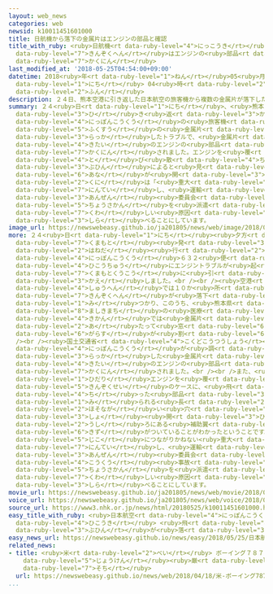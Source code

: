 ```yaml
---
layout: web_news
categories: web
newsid: k10011451601000
title: 日航機から落下の金属片はエンジンの部品と確認
title_with_ruby: <ruby>日航機<rt data-ruby-level="4">にっこうき</rt></ruby>から<ruby>落下<rt data-ruby-level="3">らっか</rt></ruby>の<ruby>金属片<rt
  data-ruby-level="7">きんぞくへん</rt></ruby>はエンジンの<ruby>部品<rt data-ruby-level="3">ぶひん</rt></ruby>と<ruby>確認<rt
  data-ruby-level="7">かくにん</rt></ruby>
last_modified_at: '2018-05-25T04:54:00+09:00'
datetime: 2018<ruby>年<rt data-ruby-level="1">ねん</rt></ruby>05<ruby>月<rt data-ruby-level="1">がつ</rt></ruby>25<ruby>日<rt
  data-ruby-level="1">にち</rt></ruby> 04<ruby>時<rt data-ruby-level="2">じ</rt></ruby>54<ruby>分<rt
  data-ruby-level="2">ふん</rt></ruby>
description: ２４日、熊本空港に引き返した日本航空の旅客機から複数の金属片が落下したトラブルで、金属片は、この機体のエンジンの部品と確認されました。エンジンを覆うケースには、飛び散った部品によると見られる９センチほどの穴が開いていて、国は「重大インシデント」と認定し、運輸安全委員会が調査官を派遣して詳しい原因を調べることにしています。
summary: ２４<ruby>日<rt data-ruby-level="1">にち</rt></ruby>、<ruby>熊本空港<rt data-ruby-level="7">くまもとくうこう</rt></ruby>に<ruby>引<rt
  data-ruby-level="3">ひ</rt></ruby>き<ruby>返<rt data-ruby-level="3">かえ</rt></ruby>した<ruby>日本航空<rt
  data-ruby-level="4">にっぽんこうくう</rt></ruby>の<ruby>旅客機<rt data-ruby-level="7">りょかっき</rt></ruby>から<ruby>複数<rt
  data-ruby-level="5">ふくすう</rt></ruby>の<ruby>金属片<rt data-ruby-level="7">きんぞくへん</rt></ruby>が<ruby>落下<rt
  data-ruby-level="3">らっか</rt></ruby>したトラブルで、<ruby>金属片<rt data-ruby-level="7">きんぞくへん</rt></ruby>は、この<ruby>機体<rt
  data-ruby-level="4">きたい</rt></ruby>のエンジンの<ruby>部品<rt data-ruby-level="3">ぶひん</rt></ruby>と<ruby>確認<rt
  data-ruby-level="7">かくにん</rt></ruby>されました。エンジンを<ruby>覆<rt data-ruby-level="7">おお</rt></ruby>うケースには、<ruby>飛<rt
  data-ruby-level="4">と</rt></ruby>び<ruby>散<rt data-ruby-level="4">ち</rt></ruby>った<ruby>部品<rt
  data-ruby-level="3">ぶひん</rt></ruby>によると<ruby>見<rt data-ruby-level="1">み</rt></ruby>られる９センチほどの<ruby>穴<rt
  data-ruby-level="6">あな</rt></ruby>が<ruby>開<rt data-ruby-level="3">あ</rt></ruby>いていて、<ruby>国<rt
  data-ruby-level="2">くに</rt></ruby>は「<ruby>重大<rt data-ruby-level="3">じゅうだい</rt></ruby>インシデント」と<ruby>認定<rt
  data-ruby-level="7">にんてい</rt></ruby>し、<ruby>運輸<rt data-ruby-level="5">うんゆ</rt></ruby><ruby>安全<rt
  data-ruby-level="3">あんぜん</rt></ruby><ruby>委員会<rt data-ruby-level="3">いいんかい</rt></ruby>が<ruby>調査官<rt
  data-ruby-level="5">ちょうさかん</rt></ruby>を<ruby>派遣<rt data-ruby-level="7">はけん</rt></ruby>して<ruby>詳<rt
  data-ruby-level="7">くわ</rt></ruby>しい<ruby>原因<rt data-ruby-level="5">げんいん</rt></ruby>を<ruby>調<rt
  data-ruby-level="3">しら</rt></ruby>べることにしています。
image_url: https://newswebeasy.github.io/ja201805/news/web/image/2018/05/25/K10011451601_1805250510_1805250513_01_03.jpg
more: ２４<ruby>日<rt data-ruby-level="1">にち</rt></ruby><ruby>夕方<rt data-ruby-level="2">ゆうがた</rt></ruby>、<ruby>熊本<rt
  data-ruby-level="7">くまもと</rt></ruby><ruby>発<rt data-ruby-level="3">はつ</rt></ruby><ruby>羽田<rt
  data-ruby-level="2">はねだ</rt></ruby><ruby>行<rt data-ruby-level="2">ゆ</rt></ruby>きの<ruby>日本航空<rt
  data-ruby-level="4">にっぽんこうくう</rt></ruby>６３２<ruby>便<rt data-ruby-level="4">びん</rt></ruby>が、<ruby>飛行中<rt
  data-ruby-level="4">ひこうちゅう</rt></ruby>にエンジントラブルが<ruby>起<rt data-ruby-level="3">お</rt></ruby>きて、<ruby>熊本空港<rt
  data-ruby-level="7">くまもとくうこう</rt></ruby>に<ruby>引<rt data-ruby-level="3">ひ</rt></ruby>き<ruby>返<rt
  data-ruby-level="3">かえ</rt></ruby>しました。<br /><br /><ruby>空港<rt data-ruby-level="3">くうこう</rt></ruby>の<ruby>周辺<rt
  data-ruby-level="4">しゅうへん</rt></ruby>では１０か<ruby>所<rt data-ruby-level="3">しょ</rt></ruby>にわたって<ruby>金属片<rt
  data-ruby-level="7">きんぞくへん</rt></ruby>が<ruby>落下<rt data-ruby-level="3">らっか</rt></ruby>しているのが<ruby>見<rt
  data-ruby-level="1">み</rt></ruby>つかり、このうち、<ruby>熊本県<rt data-ruby-level="7">くまもとけん</rt></ruby><ruby>益城町<rt
  data-ruby-level="8">ましきまち</rt></ruby>の<ruby>医療<rt data-ruby-level="7">いりょう</rt></ruby><ruby>機関<rt
  data-ruby-level="4">きかん</rt></ruby>では<ruby>金属片<rt data-ruby-level="7">きんぞくへん</rt></ruby>が<ruby>当<rt
  data-ruby-level="2">あ</rt></ruby>たって<ruby>窓<rt data-ruby-level="6">まど</rt></ruby><ruby>ガラス<rt
  data-ruby-level="6">がらす</rt></ruby>が<ruby>割<rt data-ruby-level="6">わ</rt></ruby>れるなどしました。<br
  /><br /><ruby>国土交通省<rt data-ruby-level="4">こくどこうつうしょう</rt></ruby>と<ruby>日本航空<rt
  data-ruby-level="4">にっぽんこうくう</rt></ruby>が<ruby>調<rt data-ruby-level="3">しら</rt></ruby>べたところ、<ruby>落下<rt
  data-ruby-level="3">らっか</rt></ruby>した<ruby>金属片<rt data-ruby-level="7">きんぞくへん</rt></ruby>は、トラブルがあった<ruby>機体<rt
  data-ruby-level="4">きたい</rt></ruby>のエンジンの<ruby>部品<rt data-ruby-level="3">ぶひん</rt></ruby>と<ruby>確認<rt
  data-ruby-level="7">かくにん</rt></ruby>されました。<br /><br />また、<ruby>機体<rt data-ruby-level="4">きたい</rt></ruby>の<ruby>左<rt
  data-ruby-level="1">ひだり</rt></ruby>エンジンを<ruby>覆<rt data-ruby-level="7">おお</rt></ruby>う<ruby>金属製<rt
  data-ruby-level="5">きんぞくせい</rt></ruby>のケースに、<ruby>飛<rt data-ruby-level="4">と</rt></ruby>び<ruby>散<rt
  data-ruby-level="4">ち</rt></ruby>った<ruby>部品<rt data-ruby-level="3">ぶひん</rt></ruby>によると<ruby>見<rt
  data-ruby-level="1">み</rt></ruby>られる<ruby>長<rt data-ruby-level="2">なが</rt></ruby>さ９センチほどの<ruby>細長<rt
  data-ruby-level="2">ほそなが</rt></ruby>い<ruby>穴<rt data-ruby-level="6">あな</rt></ruby>が１か<ruby>所<rt
  data-ruby-level="3">しょ</rt></ruby><ruby>開<rt data-ruby-level="3">ひら</rt></ruby>いていたほか、エンジンの<ruby>後<rt
  data-ruby-level="2">うし</rt></ruby>ろにある<ruby>補助翼<rt data-ruby-level="7">ほじょよく</rt></ruby>にも<ruby>傷<rt
  data-ruby-level="6">きず</rt></ruby>がついていることがわかったということです。<br /><br /><ruby>国<rt data-ruby-level="2">くに</rt></ruby>は、<ruby>事故<rt
  data-ruby-level="5">じこ</rt></ruby>につながりかねない<ruby>重大<rt data-ruby-level="3">じゅうだい</rt></ruby>インシデントと<ruby>認定<rt
  data-ruby-level="7">にんてい</rt></ruby>し、<ruby>運輸<rt data-ruby-level="5">うんゆ</rt></ruby><ruby>安全<rt
  data-ruby-level="3">あんぜん</rt></ruby><ruby>委員会<rt data-ruby-level="3">いいんかい</rt></ruby>が<ruby>航空<rt
  data-ruby-level="4">こうくう</rt></ruby><ruby>事故<rt data-ruby-level="5">じこ</rt></ruby><ruby>調査官<rt
  data-ruby-level="5">ちょうさかん</rt></ruby>を<ruby>派遣<rt data-ruby-level="7">はけん</rt></ruby>して<ruby>詳<rt
  data-ruby-level="7">くわ</rt></ruby>しい<ruby>原因<rt data-ruby-level="5">げんいん</rt></ruby>を<ruby>調<rt
  data-ruby-level="3">しら</rt></ruby>べることにしています。
movie_url: https://newswebeasy.github.io/ja201805/news/web/movie/2018/05/25/k10011451601_201805250510_201805250513.mp4
voice_url: https://newswebeasy.github.io/ja201805/news/web/voice/2018/05/25/k10011451601_201805250510_201805250513.mp3
source_url: https://www3.nhk.or.jp/news/html/20180525/k10011451601000.html
easy_title_with_ruby: <ruby>日本航空<rt data-ruby-level="4">にっぽんこうくう</rt></ruby>の<ruby>飛行機<rt
  data-ruby-level="4">ひこうき</rt></ruby> <ruby>飛<rt data-ruby-level="4">と</rt></ruby>んでいるときにエンジンの<ruby>部品<rt
  data-ruby-level="3">ぶひん</rt></ruby>が<ruby>落<rt data-ruby-level="3">お</rt></ruby>ちる
easy_news_url: https://newswebeasy.github.io/news/easy/2018/05/25/日本航空の飛行機-飛んでいるときにエンジンの部品が落ちる
related_news:
- title: <ruby>米<rt data-ruby-level="2">べい</rt></ruby> ボーイング７８７の<ruby>運航<rt data-ruby-level="4">うんこう</rt></ruby><ruby>条件<rt
    data-ruby-level="5">じょうけん</rt></ruby><ruby>厳<rt data-ruby-level="6">きび</rt></ruby>しくする<ruby>措置<rt
    data-ruby-level="7">そち</rt></ruby>
  url: https://newswebeasy.github.io/news/web/2018/04/18/米-ボーイング787の運航条件厳しくする措置
...
```

